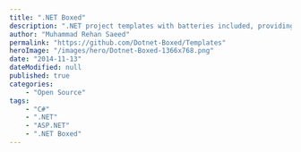 ```yaml
---
title: ".NET Boxed"
description: ".NET project templates with batteries included, providing the minimum amount of code required to get you going faster."
author: "Muhammad Rehan Saeed"
permalink: "https://github.com/Dotnet-Boxed/Templates"
heroImage: "/images/hero/Dotnet-Boxed-1366x768.png"
date: "2014-11-13"
dateModified: null
published: true
categories:
    - "Open Source"
tags:
    - "C#"
    - ".NET"
    - "ASP.NET"
    - ".NET Boxed"
---
```

